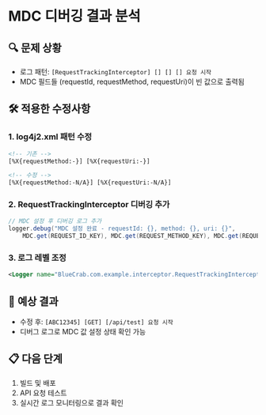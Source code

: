 # MDC 디버깅 결과 분석

## 🔍 문제 상황
- 로그 패턴: `[RequestTrackingInterceptor] [] [] [] 요청 시작`
- MDC 필드들 (requestId, requestMethod, requestUri)이 빈 값으로 출력됨

## 🛠️ 적용한 수정사항

### 1. log4j2.xml 패턴 수정
```xml
<!-- 기존 -->
[%X{requestMethod:-}] [%X{requestUri:-}]

<!-- 수정 -->
[%X{requestMethod:-N/A}] [%X{requestUri:-N/A}]
```

### 2. RequestTrackingInterceptor 디버깅 추가
```java
// MDC 설정 후 디버깅 로그 추가
logger.debug("MDC 설정 완료 - requestId: {}, method: {}, uri: {}", 
    MDC.get(REQUEST_ID_KEY), MDC.get(REQUEST_METHOD_KEY), MDC.get(REQUEST_URI_KEY));
```

### 3. 로그 레벨 조정
```xml
<Logger name="BlueCrab.com.example.interceptor.RequestTrackingInterceptor" level="DEBUG" />
```

## 🎯 예상 결과
- 수정 후: `[ABC12345] [GET] [/api/test] 요청 시작`
- 디버그 로그로 MDC 값 설정 상태 확인 가능

## 📋 다음 단계
1. 빌드 및 배포
2. API 요청 테스트
3. 실시간 로그 모니터링으로 결과 확인
